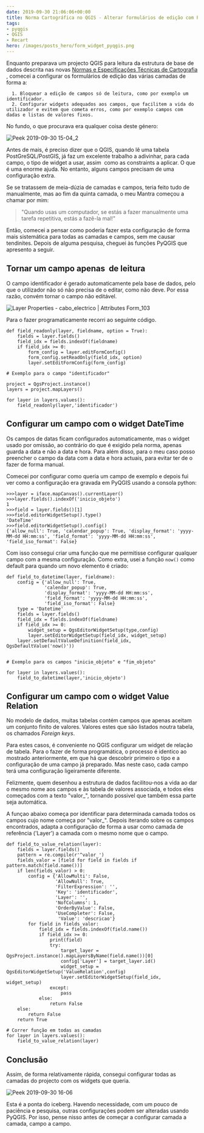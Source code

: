 ```yaml
---
date: 2019-09-30 21:06:06+00:00
title: Norma Cartográfica no QGIS - Alterar formulários de edição com PyQGIS
tags:
- pyqgis
- QGIS
- Recart
hero: /images/posts_hero/form_widget_pyqgis.png
---
```


Enquanto preparava um projecto QGIS para leitura da estrutura de base de dados descrita nas novas [Normas e Especificações Técnicas de Cartografia ](http://www.dgterritorio.pt/cartografia_e_geodesia/cartografia/normas_e_especificacoes_tecnicas_de_cartografia/), comecei a configurar os formulários de edição das várias camadas de forma a:



	  1. Bloquear a edição de campos só de leitura, como por exemplo um identificador.
	  2. Configurar widgets adequados aos campos, que facilitem a vida do utilizador e evitem que cometa erros, como por exemplo campos com dadas e listas de valores fixos.

No fundo, o que procurava era qualquer coisa deste género:

![Peek 2019-09-30 15-04_2](/images/2019/09/peek-2019-09-30-15-04_2.gif)


Antes de mais, é preciso dizer que o QGIS, quando lê uma tabela PostGreSQL/PostGIS, já faz um excelente trabalho a adivinhar, para cada campo, o tipo de widget a usar, assim  como as constraints a aplicar. O que é uma enorme ajuda. No entanto, alguns campos precisam de uma configuração extra.

Se se tratassem de meia-dúzia de camadas e campos, teria feito tudo de manualmente, mas ao fim da quinta camada, o meu Mantra começou a chamar por mim:


<blockquote>"Quando usas um computador, se estás a fazer manualmente uma tarefa repetitiva, estás a fazê-la mal!"</blockquote>


Então, comecei a pensar como poderia fazer esta configuração de forma mais sistemática para todas as camadas e campos, sem me causar tendinites. Depois de alguma pesquisa, cheguei às funções PyQGIS que apresento a seguir.


## Tornar um campo apenas  de leitura


O campo identificador é gerado automaticamente pela base de dados, pelo que o utilizador não só não precisa de o editar, como não deve. Por essa razão, convém tornar o campo não editável.

![Layer Properties - cabo_electrico | Attributes Form_103](/images/2019/09/layer-properties-cabo_electrico-attributes-form_103.png)


Para o fazer programaticamente recorri ao seguinte código.


    def field_readonly(layer, fieldname, option = True):
        fields = layer.fields()
        field_idx = fields.indexOf(fieldname)
        if field_idx >= 0:
            form_config = layer.editFormConfig()
            form_config.setReadOnly(field_idx, option)
            layer.setEditFormConfig(form_config)

    # Exemplo para o campo "identificador"

    project = QgsProject.instance()
    layers = project.mapLayers()

    for layer in layers.values():
        field_readonly(layer,'identificador')





## Configurar um campo com o widget DateTime


Os campos de datas ficam configurados automaticamente, mas o widget usado por omissão, ao contrário do que é exigido pela norma, apenas guarda a data e não a data e hora. Para além disso, para o meu caso posso preencher o campo da data com a data e hora actuais, para evitar ter de o fazer de forma manual. 

Comecei por configurar como queria um campo de exemplo e depois fui ver como a configuração era gravada em PyQGIS usando a consola python:


    >>>layer = iface.mapCanvas().currentLayer()
    >>>layer.fields().indexOf('inicio_objeto')
    1
    >>>field = layer.fields()[1]
    >>>field.editorWidgetSetup().type()
    'DateTime'
    >>>field.editorWidgetSetup().config()
    {'allow_null': True, 'calendar_popup': True, 'display_format': 'yyyy-MM-dd HH:mm:ss', 'field_format': 'yyyy-MM-dd HH:mm:ss', 'field_iso_format': False}



Com isso consegui criar uma função que me permitisse configurar qualquer campo com a mesma configuração. Como extra, usei a função `now()` como default para quando um novo elemento é criado:


    def field_to_datetime(layer, fieldname):
        config = {'allow_null': True,
                  'calendar_popup': True,
                  'display_format': 'yyyy-MM-dd HH:mm:ss',
                  'field_format': 'yyyy-MM-dd HH:mm:ss',
                  'field_iso_format': False}
        type = 'Datetime'
        fields = layer.fields()
        field_idx = fields.indexOf(fieldname)
        if field_idx >= 0:
            widget_setup = QgsEditorWidgetSetup(type,config)
            layer.setEditorWidgetSetup(field_idx, widget_setup)
	    layer.setDefaultValueDefinition(field_idx, QgsDefaultValue('now()'))


    # Exemplo para os campos "inicio_objeto" e "fim_objeto"

    for layer in layers.values():
        field_to_datetime(layer,'inicio_objeto')





## **Configurar um campo com o widget Value Relation**


No modelo de dados, muitas tabelas contém campos que apenas aceitam um conjunto finito de valores. Valores estes que são listados noutra tabela, os chamados _Foreign keys_.

Para estes casos, é conveniente no QGIS configurar um widget de relação de tabela. Para o fazer de forma programática, o processo é identico ao mostrado anteriormente, em que há que descobrir primeiro o tipo e a configuração de uma campo já preparado. Mas neste caso, cada campo terá uma configuração ligeiramente diferente.

Felizmente, quem desenhou a estrutura de dados facilitou-nos a vida ao dar o mesmo nome aos campos e às tabela de valores associada, e todos eles começados com a texto "valor_", tornando possivel que também essa parte seja automática.

A funçao abaixo começa por identificar para determinada camada todos os campos cujo nome começa por "valor_". Depois iterando sobre os campos encontrados, adapta a configuração de forma a usar como camada de referência ('Layer') a camada com o mesmo nome que o campo.


    def field_to_value_relation(layer):
        fields = layer.fields()
        pattern = re.compile(r'^valor_')
        fields_valor = [field for field in fields if pattern.match(field.name())]
        if len(fields_valor) > 0:
            config = {'AllowMulti': False,
                      'AllowNull': True,
                      'FilterExpression': '',
                      'Key': 'identificador',
                      'Layer': '',
                      'NofColumns': 1,
                      'OrderByValue': False,
                      'UseCompleter': False,
                       'Value': 'descricao'}
            for field in fields_valor:
                field_idx = fields.indexOf(field.name())
                if field_idx >= 0:
                    print(field)
                    try:
                        target_layer = QgsProject.instance().mapLayersByName(field.name())[0]
                        config['Layer'] = target_layer.id()
                        widget_setup = QgsEditorWidgetSetup('ValueRelation',config)
                        layer.setEditorWidgetSetup(field_idx, widget_setup)
                    except:
                        pass
                else:
                    return False
        else:
            return False
        return True

    # Correr função em todas as camadas
    for layer in layers.values():
        field_to_value_relation(layer)





## **Conclusão**


Assim, de forma relativamente rápida, consegui configurar todas as camadas do projecto com os widgets que queria.

![Peek 2019-09-30 16-06](/images/2019/09/peek-2019-09-30-16-06.gif)


Esta é a ponta do iceberg. Havendo necessidade, com um pouco de paciência e pesquisa, outras configurações podem ser alteradas usando PyQGIS. Por isso, pense nisso antes de começar a configurar camada a camada, campo a campo.
